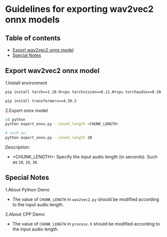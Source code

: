 
# Guidelines for exporting wav2vec2 onnx models

## Table of contents
- [Export wav2vec2 onnx model](#export-wav2vec2-onnx-model)
- [Special Notes](#special-notes)


## Export wav2vec2 onnx model

1.Install environment

```sh
pip install torch==1.10.0+cpu torchvision==0.11.0+cpu torchaudio==0.10.0 -f https://download.pytorch.org/whl/torch_stable.html

pip install transformers==4.39.3
```

2.Export onnx model
```sh
cd python
python export_onnx.py --chunk_length <CHUNK_LENGTH>

# such as:  
python export_onnx.py --chunk_length 20
```

*Description:*
- <CHUNK_LENGTH>: Specify the input audio length (in seconds). Such as `10`, `20`, `30`.


## Special Notes
1.About Python Demo
- The value of `CHUNK_LENGTH` in `wav2vec2.py` should be modified according to the input audio length.

2.About CPP Demo
- The value of `CHUNK_LENGTH` in `process.h` should be modified according to the input audio length.